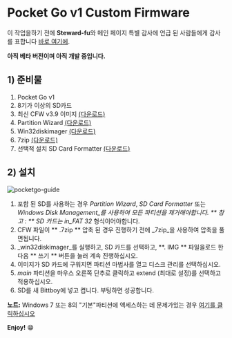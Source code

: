 # Pocket Go v1 Custom Firmware

이 작업을하기 전에 **Steward-fu**와 메인 페이지 특별 감사에 언급 된 사람들에게 감사를 표합니다 [바로 여기에](https://github.com/TriForceX/NewBittboyCFW#special-thanks).

**아직 베타 버전이며 아직 개발 중입니다.**

## 1) 준비물
1. Pocket Go v1
2. 8기가 이상의 SD카드
3. 최신 CFW v3.9 이미지 [(다운로드)](https://www.dropbox.com/s/m2j56qx2utt9d6z/PocketGo_V1_CFW_v3.9_10-06-2019.img.7z?dl=0)
4. Partition Wizard [(다운로드)](https://www.partitionwizard.com/download.html)
5. Win32diskimager [(다운로드)](https://sourceforge.net/projects/win32diskimager)
6. 7zip [(다운로드)](https://www.7-zip.org/download.html)
7. 선택적 설치 SD Card Formatter [(다운로드)](https://www.sdcard.org/downloads/formatter)

## 2) 설치
![pocketgo-guide](https://user-images.githubusercontent.com/16083854/59299539-e0ebb600-8c5a-11e9-91bb-f9386ec71d1c.png)

1. 포함 된 SD를 사용하는 경우 _Partition Wizard_, _SD Card Formatter_ 또는 _Windows Disk Management_를 사용하여 모든 파티션을 제거해야합니다.
   ** 참고 : ** SD 카드는 in_FAT 32_ 형식이어야합니다.
2. CFW 파일이 ** .7zip ** 압축 된 경우 진행하기 전에 _7zip_을 사용하여 압축을 풀면됩니다.
3. _win32diskimager_를 실행하고, SD 카드를 선택하고, **. IMG ** 파일을로드 한 다음 ** 쓰기 ** 버튼을 눌러 계속 진행하십시오.
4. 이미지가 SD 카드에 구워지면 파티션 마법사를 열고 디스크 관리를 선택하십시오.
5. _main_ 파티션을 마우스 오른쪽 단추로 클릭하고 extend (최대로 설정)를 선택하고 적용하십시오.
6. SD를 새 Bittboy에 넣고 켭니다. 부팅하면 성공합니다.

**노트:** Windows 7 또는 8의 "기본"파티션에 액세스하는 데 문제가있는 경우 [여기를 클릭하십시오](https://user-images.githubusercontent.com/16083854/61264146-7d710e80-a759-11e9-99e4-de446c032818.jpg)

**Enjoy!** :grin:
